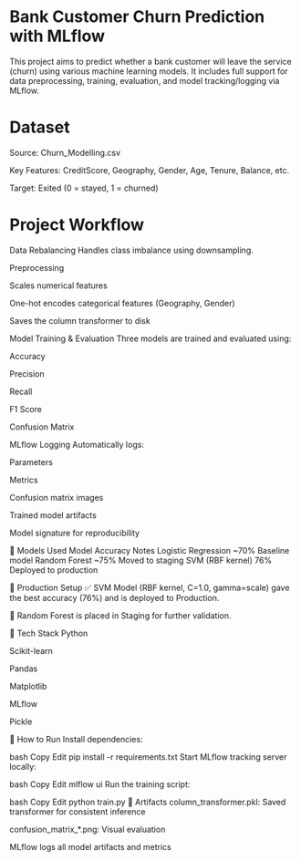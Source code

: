 # Bank Customer Churn Prediction with MLflow
This project aims to predict whether a bank customer will leave the service (churn) using various machine learning models. It includes full support for data preprocessing, training, evaluation, and model tracking/logging via MLflow.

# Dataset
Source: Churn_Modelling.csv

Key Features: CreditScore, Geography, Gender, Age, Tenure, Balance, etc.

Target: Exited (0 = stayed, 1 = churned)

# Project Workflow
Data Rebalancing
Handles class imbalance using downsampling.

Preprocessing

Scales numerical features

One-hot encodes categorical features (Geography, Gender)

Saves the column transformer to disk

Model Training & Evaluation
Three models are trained and evaluated using:

Accuracy

Precision

Recall

F1 Score

Confusion Matrix

MLflow Logging
Automatically logs:

Parameters

Metrics

Confusion matrix images

Trained model artifacts

Model signature for reproducibility

🤖 Models Used
Model	Accuracy	Notes
Logistic Regression	~70%	Baseline model
Random Forest	~75%	Moved to staging
SVM (RBF kernel)	76%	Deployed to production

🚀 Production Setup
✅ SVM Model (RBF kernel, C=1.0, gamma=scale) gave the best accuracy (76%) and is deployed to Production.

🧪 Random Forest is placed in Staging for further validation.

🧰 Tech Stack
Python

Scikit-learn

Pandas

Matplotlib

MLflow

Pickle

🏁 How to Run
Install dependencies:

bash
Copy
Edit
pip install -r requirements.txt
Start MLflow tracking server locally:

bash
Copy
Edit
mlflow ui
Run the training script:

bash
Copy
Edit
python train.py
📁 Artifacts
column_transformer.pkl: Saved transformer for consistent inference

confusion_matrix_*.png: Visual evaluation

MLflow logs all model artifacts and metrics
